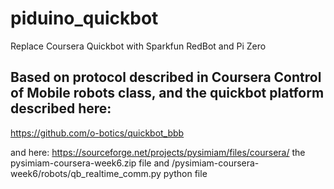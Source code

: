 # piduino_quickbot
Replace Coursera Quickbot with Sparkfun RedBot and Pi Zero

## Based on protocol described in Coursera Control of Mobile robots class, and the quickbot platform described here:
https://github.com/o-botics/quickbot_bbb

and here:
https://sourceforge.net/projects/pysimiam/files/coursera/ the pysimiam-coursera-week6.zip file and /pysimiam-coursera-week6/robots/qb_realtime_comm.py  python file

